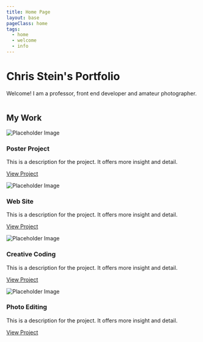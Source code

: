 ```yaml
---
title: Home Page
layout: base
pageClass: home
tags:
  - home
  - welcome
  - info
---
```

<h1>Chris Stein's Portfolio</h1>
        <div class="intro">
          <p>Welcome! I am a professor, front end developer and amateur photographer.</p>
        </div>

  <div class="img"><img src="/images/npm.png" alt=""></div>

  <section class="projects card-container">
  <h2 class="project-heading">My Work</h2>
    <div class="project card">
      <div class="project-image"><img src="https://unsplash.it/500/500" alt="Placeholder Image" />
  </div>
      <h3 class="project-title">Poster Project</h3>
      <p class="project-description">This is a description for the project. It offers more insight and detail.</p>
      <p class="project-link">
        <a href="/poster">View Project</a>
      </p>
    </div>
    <div class="project card">
      <div class="project-image"><img src="https://unsplash.it/500/500" alt="Placeholder Image" /></div>
      <h3 class="project-title">Web Site</h3>
      <p class="project-description">This is a description for the project. It offers more insight and detail.</p>
      <p class="project-link">
        <a href="/web">View Project</a>
      </p>
    </div>
    <div class="project card ">
      <div class="project-image"><img src="https://unsplash.it/500/500" alt="Placeholder Image" /></div>
      <h3 class="project-title">Creative Coding</h3>
      <p class="project-description">This is a description for the project. It offers more insight and detail.</p>
      <p class="project-link">
        <a href="/creative-coding">View Project</a>
      </p>
    </div>
    <div class="project card">
      <div class="project-image"><img src="https://unsplash.it/500/500" alt="Placeholder Image" /></div>
      <h3 class="project-title">Photo Editing</h3>
      <p class="project-description">This is a description for the project. It offers more insight and detail.</p>
      <p class="project-link">
        <a href="/photo-edit">View Project</a>
      </p>
    </div>
  </section>